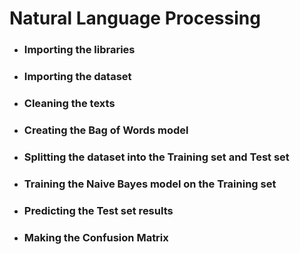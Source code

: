 # Natural Language Processing

- ### Importing the libraries

- ### Importing the dataset

- ### Cleaning the texts

- ### Creating the Bag of Words model

- ### Splitting the dataset into the Training set and Test set

- ### Training the Naive Bayes model on the Training set

- ### Predicting the Test set results

- ### Making the Confusion Matrix